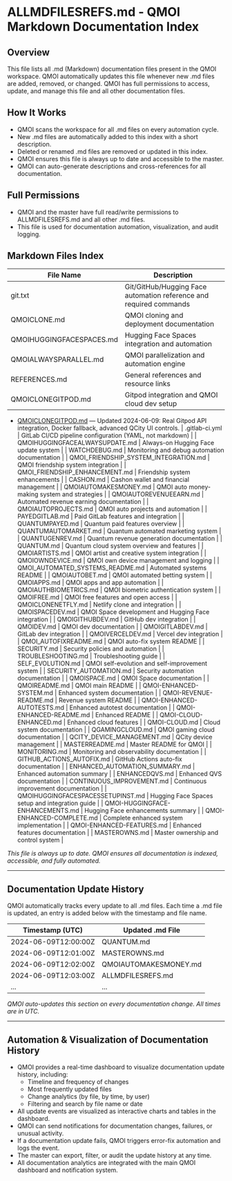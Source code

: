 # ALLMDFILESREFS.md - QMOI Markdown Documentation Index

## Overview
This file lists all .md (Markdown) documentation files present in the QMOI workspace. QMOI automatically updates this file whenever new .md files are added, removed, or changed. QMOI has full permissions to access, update, and manage this file and all other documentation files.

## How It Works
- QMOI scans the workspace for all .md files on every automation cycle.
- New .md files are automatically added to this index with a short description.
- Deleted or renamed .md files are removed or updated in this index.
- QMOI ensures this file is always up to date and accessible to the master.
- QMOI can auto-generate descriptions and cross-references for all documentation.

## Full Permissions
- QMOI and the master have full read/write permissions to ALLMDFILESREFS.md and all other .md files.
- This file is used for documentation automation, visualization, and audit logging.

## Markdown Files Index

| File Name | Description |
|-----------|-------------|
| git.txt | Git/GitHub/Hugging Face automation reference and required commands |
| QMOICLONE.md | QMOI cloning and deployment documentation |
| QMOIHUGGINGFACESPACES.md | Hugging Face Spaces integration and automation |
| QMOIALWAYSPARALLEL.md | QMOI parallelization and automation engine |
| REFERENCES.md | General references and resource links |
| QMOICLONEGITPOD.md | Gitpod integration and QMOI cloud dev setup |
- [QMOICLONEGITPOD.md](QMOICLONEGITPOD.md) — Updated 2024-06-09: Real Gitpod API integration, Docker fallback, advanced QCity UI controls.
| .gitlab-ci.yml | GitLab CI/CD pipeline configuration (YAML, not markdown) |
| QMOIHUGGINGFACEALWAYSUPDATE.md | Always-on Hugging Face update system |
| WATCHDEBUG.md | Monitoring and debug automation documentation |
| QMOI_FRIENDSHIP_SYSTEM_INTEGRATION.md | QMOI friendship system integration |
| QMOI_FRIENDSHIP_ENHANCEMENT.md | Friendship system enhancements |
| CASHON.md | Cashon wallet and financial management |
| QMOIAUTOMAKESMONEY.md | QMOI auto money-making system and strategies |
| QMOIAUTOREVENUEEARN.md | Automated revenue earning documentation |
| QMOIAUTOPROJECTS.md | QMOI auto projects and automation |
| PAYEDGITLAB.md | Paid GitLab features and integration |
| QUANTUMPAYED.md | Quantum paid features overview |
| QUANTUMAUTOMARKET.md | Quantum automated marketing system |
| QUANTUGENREV.md | Quantum revenue generation documentation |
| QUANTUM.md | Quantum cloud system overview and features |
| QMOIARTISTS.md | QMOI artist and creative system integration |
| QMOIOWNDEVICE.md | QMOI own device management and logging |
| QMOI_AUTOMATED_SYSTEMS_README.md | Automated systems README |
| QMOIAUTOBET.md | QMOI automated betting system |
| QMOIAPPS.md | QMOI apps and app automation |
| QMOIAUTHBIOMETRICS.md | QMOI biometric authentication system |
| QMOIFREE.md | QMOI free features and open access |
| QMOICLONENETFLY.md | Netlify clone and integration |
| QMOISPACEDEV.md | QMOI Space development and Hugging Face integration |
| QMOIGITHUBDEV.md | GitHub dev integration |
| QMOIDEV.md | QMOI dev documentation |
| QMOIGITLABDEV.md | GitLab dev integration |
| QMOIVERCELDEV.md | Vercel dev integration |
| QMOI_AUTOFIXREADME.md | QMOI auto-fix system README |
| SECURITY.md | Security policies and automation |
| TROUBLESHOOTING.md | Troubleshooting guide |
| SELF_EVOLUTION.md | QMOI self-evolution and self-improvement system |
| SECURITY_AUTOMATION.md | Security automation documentation |
| QMOISPACE.md | QMOI Space documentation |
| QMOIREADME.md | QMOI main README |
| QMOI-ENHANCED-SYSTEM.md | Enhanced system documentation |
| QMOI-REVENUE-README.md | Revenue system README |
| QMOI-ENHANCED-AUTOTESTS.md | Enhanced autotest documentation |
| QMOI-ENHANCED-README.md | Enhanced README |
| QMOI-CLOUD-ENHANCED.md | Enhanced cloud features |
| QMOI-CLOUD.md | Cloud system documentation |
| QGAMINGCLOUD.md | QMOI gaming cloud documentation |
| QCITY_DEVICE_MANAGEMENT.md | QCity device management |
| MASTERREADME.md | Master README for QMOI |
| MONITORING.md | Monitoring and observability documentation |
| GITHUB_ACTIONS_AUTOFIX.md | GitHub Actions auto-fix documentation |
| ENHANCED_AUTOMATION_SUMMARY.md | Enhanced automation summary |
| ENHANCEDQVS.md | Enhanced QVS documentation |
| CONTINUOUS_IMPROVEMENT.md | Continuous improvement documentation |
| QMOIHUGGINGFACESPACESSETUPINST.md | Hugging Face Spaces setup and integration guide |
| QMOI-HUGGINGFACE-ENHANCEMENTS.md | Hugging Face enhancements summary |
| QMOI-ENHANCED-COMPLETE.md | Complete enhanced system implementation |
| QMOI-ENHANCED-FEATURES.md | Enhanced features documentation |
| MASTEROWNS.md | Master ownership and control system |

*This file is always up to date. QMOI ensures all documentation is indexed, accessible, and fully automated.*

---

## Documentation Update History
QMOI automatically tracks every update to all .md files. Each time a .md file is updated, an entry is added below with the timestamp and file name.

| Timestamp (UTC)         | Updated .md File           |
|-------------------------|---------------------------|
| 2024-06-09T12:00:00Z    | QUANTUM.md                |
| 2024-06-09T12:01:00Z    | MASTEROWNS.md             |
| 2024-06-09T12:02:00Z    | QMOIAUTOMAKESMONEY.md     |
| 2024-06-09T12:03:00Z    | ALLMDFILESREFS.md         |
| ...                     | ...                       |

*QMOI auto-updates this section on every documentation change. All times are in UTC.*

---

## Automation & Visualization of Documentation History
- QMOI provides a real-time dashboard to visualize documentation update history, including:
  - Timeline and frequency of changes
  - Most frequently updated files
  - Change analytics (by file, by time, by user)
  - Filtering and search by file name or date
- All update events are visualized as interactive charts and tables in the dashboard.
- QMOI can send notifications for documentation changes, failures, or unusual activity.
- If a documentation update fails, QMOI triggers error-fix automation and logs the event.
- The master can export, filter, or audit the update history at any time.
- All documentation analytics are integrated with the main QMOI dashboard and notification system. 